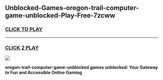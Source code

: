 
## Unblocked-Games-oregon-trail-computer-game-unblocked-Play-Free-7zcww
<h3>
<a href="https://premium76.site?title=oregon-trail-computer-game-unblocked&ref=10A">CLICK TO PLAY</a></h3>
<hr>

<h3>
<a href="https://premium76.site?title=oregon-trail-computer-game-unblocked&ref=10A">CLICK 2 PLAY</a>
  
</h3>

<a href="https://premium76.site?title=oregon-trail-computer-game-unblocked&ref=10A"><img src="https://clearcache.store/games.png"></a>


**oregon-trail-computer-game-unblocked games unblocked: Your Gateway to Fun and Accessible Online Gaming**
